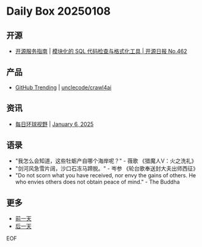 # Daily Box 20250108

## 开源
- [开源服务指南](https://osguider.com/blog/) | [模块化的 SQL 代码检查与格式化工具 | 开源日报 No.462](https://osguider.com/blog/post/daily/daily-462/)

## 产品
- [GitHub Trending](https://github.com/trending?since=daily) | [unclecode/crawl4ai](https://github.com/unclecode/crawl4ai)

## 资讯
- [每日环球视野](https://idai.ly/) | [January 6, 2025](http://m.idai.ly/se/a193iG?1736092800)

## 语录
- "我怎么会知道，这些牡蛎产自哪个海岸呢？" - 薇歌 《猎魔人Ⅴ：火之洗礼》
- "剑河风急雪片阔，沙口石冻马蹄脱。" - 岑参 《轮台歌奉送封大夫出师西征》
- "Do not scorn what you have received, nor envy the gains of others. He who envies others does not obtain peace of mind." - The Buddha

## 更多
- [前一天](daily-box-20250107.md)
- [后一天](daily-box-20250109.md)

EOF